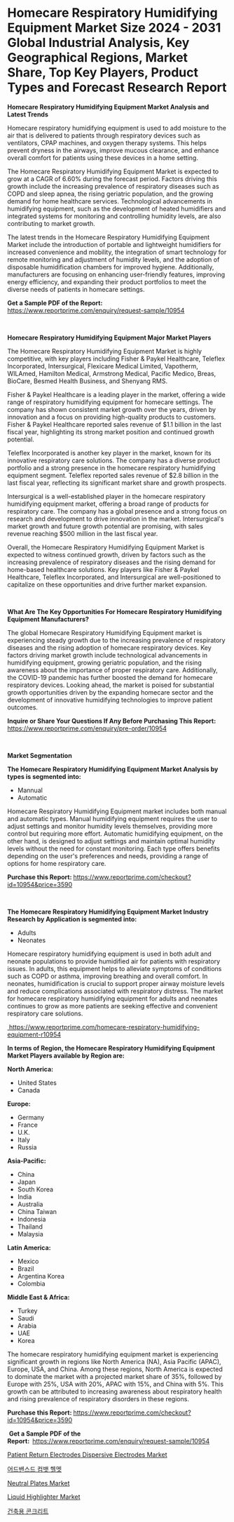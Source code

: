 <p><h1>Homecare Respiratory Humidifying Equipment Market Size 2024 - 2031 Global Industrial Analysis, Key Geographical Regions, Market Share, Top Key Players, Product Types and Forecast Research Report</h1></p><p><strong>Homecare Respiratory Humidifying Equipment Market Analysis and Latest Trends</strong></p>
<p><p>Homecare respiratory humidifying equipment is used to add moisture to the air that is delivered to patients through respiratory devices such as ventilators, CPAP machines, and oxygen therapy systems. This helps prevent dryness in the airways, improve mucous clearance, and enhance overall comfort for patients using these devices in a home setting.</p><p>The Homecare Respiratory Humidifying Equipment Market is expected to grow at a CAGR of 6.60% during the forecast period. Factors driving this growth include the increasing prevalence of respiratory diseases such as COPD and sleep apnea, the rising geriatric population, and the growing demand for home healthcare services. Technological advancements in humidifying equipment, such as the development of heated humidifiers and integrated systems for monitoring and controlling humidity levels, are also contributing to market growth.</p><p>The latest trends in the Homecare Respiratory Humidifying Equipment Market include the introduction of portable and lightweight humidifiers for increased convenience and mobility, the integration of smart technology for remote monitoring and adjustment of humidity levels, and the adoption of disposable humidification chambers for improved hygiene. Additionally, manufacturers are focusing on enhancing user-friendly features, improving energy efficiency, and expanding their product portfolios to meet the diverse needs of patients in homecare settings.</p></p>
<p><strong>Get a Sample PDF of the Report:&nbsp;</strong> <a href="https://www.reportprime.com/enquiry/request-sample/10954">https://www.reportprime.com/enquiry/request-sample/10954</a></p>
<p>&nbsp;</p>
<p><strong>Homecare Respiratory Humidifying Equipment Major Market Players</strong></p>
<p><p>The Homecare Respiratory Humidifying Equipment Market is highly competitive, with key players including Fisher & Paykel Healthcare, Teleflex Incorporated, Intersurgical, Flexicare Medical Limited, Vapotherm, WILAmed, Hamilton Medical, Armstrong Medical, Pacific Medico, Breas, BioCare, Besmed Health Business, and Shenyang RMS.</p><p>Fisher & Paykel Healthcare is a leading player in the market, offering a wide range of respiratory humidifying equipment for homecare settings. The company has shown consistent market growth over the years, driven by innovation and a focus on providing high-quality products to customers. Fisher & Paykel Healthcare reported sales revenue of $1.1 billion in the last fiscal year, highlighting its strong market position and continued growth potential.</p><p>Teleflex Incorporated is another key player in the market, known for its innovative respiratory care solutions. The company has a diverse product portfolio and a strong presence in the homecare respiratory humidifying equipment segment. Teleflex reported sales revenue of $2.8 billion in the last fiscal year, reflecting its significant market share and growth prospects.</p><p>Intersurgical is a well-established player in the homecare respiratory humidifying equipment market, offering a broad range of products for respiratory care. The company has a global presence and a strong focus on research and development to drive innovation in the market. Intersurgical's market growth and future growth potential are promising, with sales revenue reaching $500 million in the last fiscal year.</p><p>Overall, the Homecare Respiratory Humidifying Equipment Market is expected to witness continued growth, driven by factors such as the increasing prevalence of respiratory diseases and the rising demand for home-based healthcare solutions. Key players like Fisher & Paykel Healthcare, Teleflex Incorporated, and Intersurgical are well-positioned to capitalize on these opportunities and drive further market expansion.</p></p>
<p>&nbsp;</p>
<p><strong>What Are The Key Opportunities For Homecare Respiratory Humidifying Equipment Manufacturers?</strong></p>
<p><p>The global Homecare Respiratory Humidifying Equipment market is experiencing steady growth due to the increasing prevalence of respiratory diseases and the rising adoption of homecare respiratory devices. Key factors driving market growth include technological advancements in humidifying equipment, growing geriatric population, and the rising awareness about the importance of proper respiratory care. Additionally, the COVID-19 pandemic has further boosted the demand for homecare respiratory devices. Looking ahead, the market is poised for substantial growth opportunities driven by the expanding homecare sector and the development of innovative humidifying technologies to improve patient outcomes.</p></p>
<p><strong>Inquire or Share Your Questions If Any Before Purchasing This Report:</strong> <a href="https://www.reportprime.com/enquiry/pre-order/10954">https://www.reportprime.com/enquiry/pre-order/10954</a></p>
<p>&nbsp;</p>
<p><strong>Market Segmentation</strong></p>
<p><strong>The Homecare Respiratory Humidifying Equipment Market Analysis by types is segmented into:</strong></p>
<p><ul><li>Mannual</li><li>Automatic</li></ul></p>
<p><p>Homecare Respiratory Humidifying Equipment market includes both manual and automatic types. Manual humidifying equipment requires the user to adjust settings and monitor humidity levels themselves, providing more control but requiring more effort. Automatic humidifying equipment, on the other hand, is designed to adjust settings and maintain optimal humidity levels without the need for constant monitoring. Each type offers benefits depending on the user's preferences and needs, providing a range of options for home respiratory care.</p></p>
<p><strong>Purchase this Report:&nbsp;</strong><a href="https://www.reportprime.com/checkout?id=10954&price=3590">https://www.reportprime.com/checkout?id=10954&price=3590</a></p>
<p>&nbsp;</p>
<p><strong>The Homecare Respiratory Humidifying Equipment Market Industry Research by Application is segmented into:</strong></p>
<p><ul><li>Adults</li><li>Neonates</li></ul></p>
<p><p>Homecare respiratory humidifying equipment is used in both adult and neonate populations to provide humidified air for patients with respiratory issues. In adults, this equipment helps to alleviate symptoms of conditions such as COPD or asthma, improving breathing and overall comfort. In neonates, humidification is crucial to support proper airway moisture levels and reduce complications associated with respiratory distress. The market for homecare respiratory humidifying equipment for adults and neonates continues to grow as more patients are seeking effective and convenient respiratory care solutions.</p></p>
<p><a href="https://www.reportprime.com/homecare-respiratory-humidifying-equipment-r10954">&nbsp;https://www.reportprime.com/homecare-respiratory-humidifying-equipment-r10954</a></p>
<p><strong>In terms of Region, the Homecare Respiratory Humidifying Equipment Market Players available by Region are:</strong></p>
<p>
    <p> <strong> North America: </strong>
        <ul>
            <li>United States</li>
            <li>Canada</li>
        </ul>
        </p> 
    <p> <strong> Europe: </strong>
        <ul>
            <li>Germany</li>
            <li>France</li>
            <li>U.K.</li>
            <li>Italy</li>
            <li>Russia</li>
        </ul>
        </p> 
    <p> <strong> Asia-Pacific: </strong>
        <ul>
            <li>China</li>
            <li>Japan</li>
            <li>South Korea</li>
            <li>India</li>
            <li>Australia</li>
            <li>China Taiwan</li>
            <li>Indonesia</li>
            <li>Thailand</li>
            <li>Malaysia</li>
        </ul>
        </p> 
    <p> <strong> Latin America: </strong>
        <ul>
            <li>Mexico</li>
            <li>Brazil</li>
            <li>Argentina Korea</li>
            <li>Colombia</li>
        </ul>
        </p> 
    <p> <strong> Middle East & Africa: </strong>
        <ul>
            <li>Turkey</li>
            <li>Saudi</li>
            <li>Arabia</li>
            <li>UAE</li>
            <li>Korea</li>
        </ul>
    </p>
    </p>
<p><p>The homecare respiratory humidifying equipment market is experiencing significant growth in regions like North America (NA), Asia Pacific (APAC), Europe, USA, and China. Among these regions, North America is expected to dominate the market with a projected market share of 35%, followed by Europe with 25%, USA with 20%, APAC with 15%, and China with 5%. This growth can be attributed to increasing awareness about respiratory health and rising prevalence of respiratory disorders in these regions.</p></p>
<p><strong>Purchase this Report: </strong><a href="https://www.reportprime.com/checkout?id=10954&price=3590">https://www.reportprime.com/checkout?id=10954&price=3590</a></p>
<p>&nbsp;<strong>Get a Sample PDF of the Report:&nbsp;&nbsp;</strong><a href="https://www.reportprime.com/enquiry/request-sample/10954">https://www.reportprime.com/enquiry/request-sample/10954</a></p>
<p><strong></strong></p>
<p><p><a href="https://github.com/nicholepatriciadoylenwnrjr0/Market-Research-Report-List-2/blob/main/patient-return-electrodes-dispersive-electrodes-market.md">Patient Return Electrodes Dispersive Electrodes Market</a></p><p><a href="https://github.com/shade463/Market-Research-Report-List-1/blob/main/693413574738.md">어드밴스드 컴뱃 헬멧</a></p><p><a href="https://github.com/gamblestampleyjenny50m5sl6/Market-Research-Report-List-2/blob/main/neutral-plates-market.md">Neutral Plates Market</a></p><p><a href="https://issuu.com/reportprime-2/docs/liquid-highlighter-market-size-2030.pptx">Liquid Highlighter Market</a></p><p><a href="https://github.com/FelipeGrrady654556/Market-Research-Report-List-1/blob/main/433631774737.md">건축용 콘크리트</a></p></p>